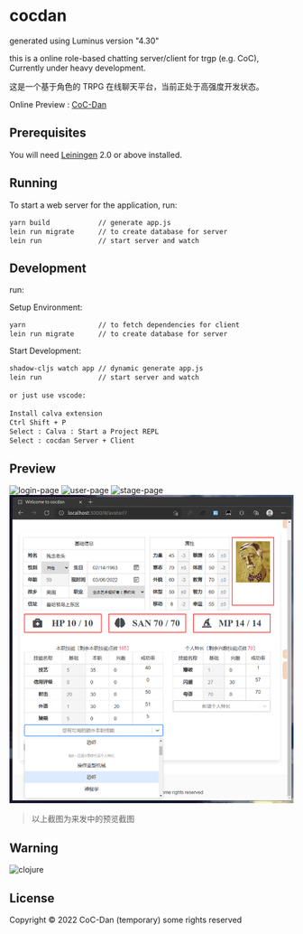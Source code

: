 # cocdan

generated using Luminus version "4.30"

this is a online role-based chatting server/client for trgp (e.g. CoC), Currently under heavy development.

这是一个基于角色的 TRPG 在线聊天平台，当前正处于高强度开发状态。

Online Preview : [CoC-Dan](http://cocdan.ruffnex.me)

## Prerequisites

You will need [Leiningen][1] 2.0 or above installed.

[1]: https://github.com/technomancy/leiningen

## Running

To start a web server for the application, run:

    yarn build            // generate app.js
    lein run migrate      // to create database for server
    lein run              // start server and watch

## Development

run:

Setup Environment:

    yarn                  // to fetch dependencies for client
    lein run migrate      // to create database for server

Start Development:

    shadow-cljs watch app // dynamic generate app.js
    lein run              // start server and watch
    
    or just use vscode:

    Install calva extension
    Ctrl Shift + P
    Select : Calva : Start a Project REPL 
    Select : cocdan Server + Client

## Preview

![login-page](resources/public/img/login-page.jpeg)
![user-page](resources/public/img/user-page.jpeg)
![stage-page](resources/public/img/stage-page.jpeg)
![avatar-edit-page](resources/public/img/avatar-edit-page.png)

> 以上截图为来发中的预览截图

## Warning

![clojure](resources/public/img/warning_clojure.png)

## License

Copyright © 2022 CoC-Dan (temporary) some rights reserved

